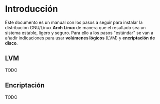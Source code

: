 # Introducción

Este documento es un manual con los pasos a seguir para instalar la distribución GNU/Linux **Arch Linux** de manera que el resultado sea un sistema estable, ligero y seguro. Para ello a los pasos "estándar" se van a añadir indicaciones para usar **volúmenes lógicos** (LVM) y **encriptación de disco**.

## LVM

TODO

## Encriptación

TODO
